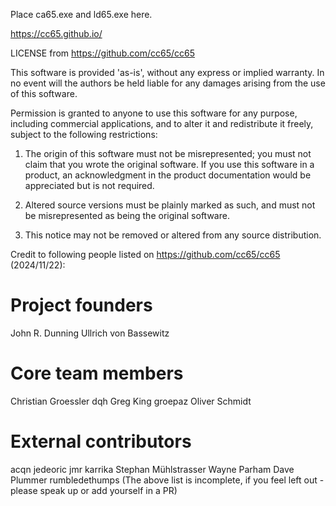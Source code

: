 Place ca65.exe and ld65.exe here.




https://cc65.github.io/

LICENSE from https://github.com/cc65/cc65

This software is provided 'as-is', without any express or implied warranty.
In no event will the authors be held liable for any damages arising from
the use of this software.

Permission is granted to anyone to use this software for any purpose,
including commercial applications, and to alter it and redistribute it
freely, subject to the following restrictions:

1. The origin of this software must not be misrepresented; you must not
claim that you wrote the original software. If you use this software in
a product, an acknowledgment in the product documentation would be
appreciated but is not required.

2. Altered source versions must be plainly marked as such, and must not
be misrepresented as being the original software.

3. This notice may not be removed or altered from any source distribution.




Credit to following people listed on https://github.com/cc65/cc65 (2024/11/22):

Project founders
=================
John R. Dunning
Ullrich von Bassewitz

Core team members
==================
Christian Groessler
dqh
Greg King
groepaz
Oliver Schmidt

External contributors
=====================
acqn
jedeoric
jmr
karrika
Stephan Mühlstrasser
Wayne Parham
Dave Plummer
rumbledethumps
(The above list is incomplete, if you feel left out - please speak up or add yourself in a PR)

